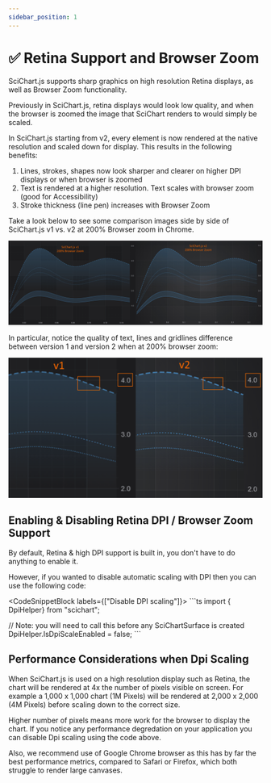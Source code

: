 ```yaml
---
sidebar_position: 1
---
```


# ✅ Retina Support and Browser Zoom

SciChart.js supports sharp graphics on high resolution Retina displays, as well as Browser Zoom functionality.

Previously in SciChart.js, retina displays would look low quality, and when the browser is zoomed the image that SciChart renders to would simply be scaled.

In SciChart.js starting from v2, every element is now rendered at the native resolution and scaled down for display. This results in the following benefits:

1.  Lines, strokes, shapes now look sharper and clearer on higher DPI displays or when browser is zoomed
2.  Text is rendered at a higher resolution. Text scales with browser zoom (good for Accessibility)
3.  Stroke thickness (line pen) increases with Browser Zoom

Take a look below to see some comparison images side by side of SciChart.js v1 vs. v2 at 200% Browser zoom in Chrome.

![](img/1.png)

In particular, notice the quality of text, lines and gridlines difference between version 1 and version 2 when at 200% browser zoom:

![](img/2.png)

Enabling & Disabling Retina DPI / Browser Zoom Support
------------------------------------------------------

By default, Retina &amp; high DPI support is built in, you don't have to do anything to enable it.

However, if you wanted to disable automatic scaling with DPI then you can use the following code:

<CodeSnippetBlock labels={["Disable DPI scaling"]}>
    ```ts
import { DpiHelper} from "scichart";

// Note: you will need to call this before any SciChartSurface is created
DpiHelper.IsDpiScaleEnabled = false;
    ```
</CodeSnippetBlock>

Performance Considerations when Dpi Scaling
-------------------------------------------

When SciChart.js is used on a high resolution display such as Retina, the chart will be rendered at 4x the number of pixels visible on screen. For example a 1,000 x 1,000 chart (1M Pixels) will be rendered at 2,000 x 2,000 (4M Pixels) before scaling down to the correct size.

Higher number of pixels means more work for the browser to display the chart. If you notice any performance degredation on your application you can disable Dpi scaling using the code above.

Also, we recommend use of Google Chrome browser as this has by far the best performance metrics, compared to Safari or Firefox, which both struggle to render large canvases.